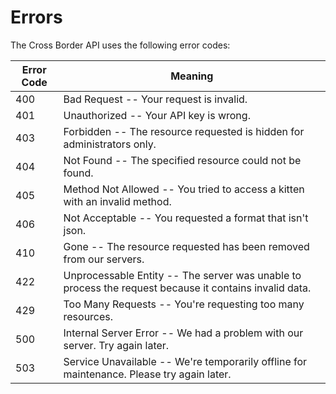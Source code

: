 # Errors

The Cross Border API uses the following error codes:


| Error Code | Meaning                                                                                                |
|------------|--------------------------------------------------------------------------------------------------------|
| 400        | Bad Request -- Your request is invalid.                                                                |
| 401        | Unauthorized -- Your API key is wrong.                                                                 |
| 403        | Forbidden -- The resource requested is hidden for administrators only.                                 |
| 404        | Not Found -- The specified resource could not be found.                                                |
| 405        | Method Not Allowed -- You tried to access a kitten with an invalid method.                             |
| 406        | Not Acceptable -- You requested a format that isn't json.                                              |
| 410        | Gone -- The resource requested has been removed from our servers.                                      |
| 422        | Unprocessable Entity -- The server was unable to process the request because it contains invalid data. |
| 429        | Too Many Requests -- You're requesting too many resources.                                             |
| 500        | Internal Server Error -- We had a problem with our server. Try again later.                            |
| 503        | Service Unavailable -- We're temporarily offline for maintenance. Please try again later.              |
